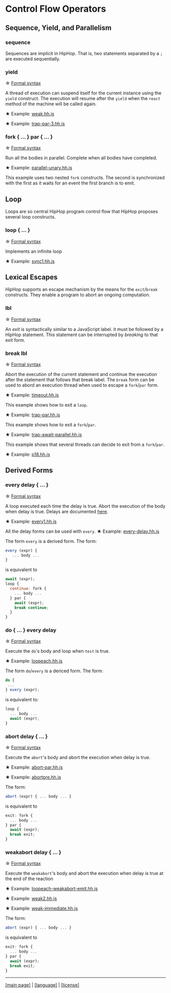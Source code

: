 <!-- ${ var doc = require("hopdoc") }
${ var path = require("path") }
${ var ROOT = path.dirname(module.filename) } -->

Control Flow Operators
======================

Sequence, Yield, and Parallelism
--------------------------------

### sequence ###

Sequences are implicit in HipHop. That is, two statements separated by
a `;` are executed sequentially. 


### yield ###
<!-- [:@glyphicon glyphicon-tag syntax] -->

&#x2606; [Formal syntax](../syntax/hiphop.bnf#HHYield)

A thread of execution can suspend itself for the current instance using
the `yield` construct. The execution will resume after the `yield` when
the `react` method of the machine will be called again.

&#x2605; Example: [weak.hh.js](../../test/weak.hh.js)

&#x2605; Example: [trap-par-3.hh.js](../../test/trap-par-3.hh.js)


### fork { ... } par { ... } ###
<!-- [:@glyphicon glyphicon-tag syntax] -->

&#x2606; [Formal syntax](../syntax/hiphop.bnf#HHFork)

Run all the bodies in parallel. Complete when all bodies have completed.

&#x2605; Example: [parallel-unary.hh.js](../../test/parallel-unary.hh.js)

This example uses two nested `fork` constructs. The second is synchronized
with the first as it waits for an event the first branch is to emit.


Loop
----

Loops are so central HipHop program control flow that HipHop proposes
several loop constructs.

### loop { ... } ###
<!-- [:@glyphicon glyphicon-tag syntax] -->

&#x2606; [Formal syntax](../syntax/hiphop.bnf#HHLoop)

Implements an infinite loop

&#x2605; Example: [sync1.hh.js](../../test/sync1.hh.js)


Lexical Escapes
---------------

HipHop supports an escape mechanism by the means for the `exit`/`break`
constructs. They enable a program to abort an ongoing computation.

### lbl ###
<!-- [:@glyphicon glyphicon-tag syntax] -->

&#x2606; [Formal syntax](../syntax/hiphop.bnf#HHExit)

An _exit_ is syntactically similar to a JavaScript label. it must
be followed by a HipHop statement. This statement can be interrupted 
by _breaking_ to that exit form.

### break lbl ###
<!-- [:@glyphicon glyphicon-tag syntax] -->

&#x2606; [Formal syntax](../syntax/hiphop.bnf#HHBreak)

Abort the execution of the current statement and continue the execution
after the statement that follows that break label. The `break` form 
can be used to abord an execution thread when used to escape a `fork`/`par`
form.

&#x2605; Example: [timeout.hh.js](../../test/timeout.hh.js)

This example shows how to exit a `loop`.

&#x2605; Example: [trap-par.hh.js](../../test/trap-par.hh.js)

This example shows how to exit a `fork`/`par`.

&#x2605; Example: [trap-await-parallel.hh.js](../../test/trap-await-parallel.hh.js)

This example shows that several threads can decide to exit from a `fork`/`par`.

&#x2605; Example: [p18.hh.js](../../test/p18.hh.js)


Derived Forms
-------------

### every delay { ... } ###
<!-- [:@glyphicon glyphicon-tag syntax] -->

&#x2606; [Formal syntax](../syntax/hiphop.bnf#HHEvery)

A loop executed each time the delay is true. Abort the execution of 
the body when delay is true. Delays are documented [here](./signal#test-await-and-emit).

&#x2605; Example: [every1.hh.js](../../test/every1.hh.js)

All the delay forms can be used with `every`.
&#x2605; Example: [every-delay.hh.js](../../test/every-delay.hh.js)



The form `every` is a derived form. The form:

```javascript
every (expr) {
   ... body ...
}
```
is equivalent to

```javascript
await (expr);
loop {
  continue: fork {
    ... body ...
  } par {
    await (expr);
	break continue;
  }
}
```

### do { ... } every delay ###
<!-- [:@glyphicon glyphicon-tag syntax] -->

&#x2606; [Formal syntax](../syntax/hiphop.bnf#HHDo)

Execute the `do`'s body and loop when `test` is true.

&#x2605; Example: [loopeach.hh.js](../../test/loopeach.hh.js)

The form `do`/`every` is a dericed form. The form:

```javascript
do { 
 ...
} every (expr);
```

is equivalent to:

```javascript
loop {
  ... body ...
  await (expr);
}
```

### abort delay { ... } ###
<!-- [:@glyphicon glyphicon-tag syntax] -->

&#x2606; [Formal syntax](../syntax/hiphop.bnf#HHAbort)

Execute the `abort`'s body and abort the execution when delay is true.

&#x2605; Example: [abort-par.hh.js](../../test/abort-par.hh.js)

&#x2605; Example: [abortpre.hh.js](../../test/abortpre.hh.js)

The form:

```javascript
abort (expr) { ... body ... }

```

is equivalent to

```javascript
exit: fork {
  ... body ... 
} par {
  await (expr);
  break exit;
}
```

### weakabort delay { ... } ###
<!-- [:@glyphicon glyphicon-tag syntax] -->

&#x2606; [Formal syntax](../syntax/hiphop.bnf#HHAbort)

Execute the `weakabort`'s body and abort the execution when delay is true
at the end of the reaction

&#x2605; Example: [loopeach-weakabort-emit.hh.js](../../test/loopeach-weakabort-emit.hh.js)

&#x2605; Example: [weak2.hh.js](../../test/weak2.hh.js)

&#x2605; Example: [weak-immediate.hh.js](../../test/weak-immediate.hh.js)

The form:

```javascript
abort (expr) { ... body ... }

```

is equivalent to

```javascript
exit: fork {
  ... body ... 
} par {
  await (expr);
  break exit;
}
```

- - - - - - - - - - - - - - - - - - - - - - - - - - - - - - - - - - - - - - - - -
[[main page]](./README.md) | [[language]](../_lang.md) | [[license]](../license.md)


